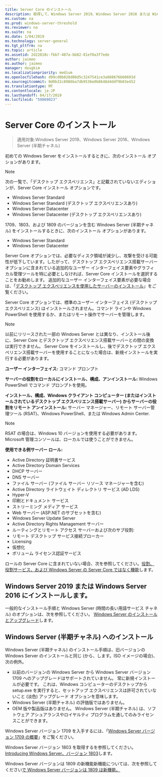 ```yaml
---
title: Server Core のインストール
description: 取得して、Windows Server 2019、Windows Server 2016 または Windows Server (半期チャネル) の Server Core インストールをインストールする方法。
ms.custom: na
ms.prod: windows-server-threshold
ms.reviewer: na
ms.suite: na
ms.date: 1/04/2019
ms.technology: server-general
ms.tgt_pltfrm: na
ms.topic: article
ms.assetid: 2d22818c-fbb7-487a-bb82-81ef0a3f7ede
author: jaimeo
ms.author: jaimeo
manager: dougkim
ms.localizationpriority: medium
ms.openlocfilehash: d99cd0b028d08d5c3247541ce3a868676b60693d
ms.sourcegitcommit: 0d0b32c8986ba7db9536e0b8648d4ddf9b03e452
ms.translationtype: MT
ms.contentlocale: ja-JP
ms.lasthandoff: 04/17/2019
ms.locfileid: "59869023"
---
```

# <a name="install-server-core"></a>Server Core のインストール

> 適用対象:Windows Server 2019、Windows Server 2016、Windows Server (半期チャネル)
  
初めての Windows Server をインストールするときに、次のインストール オプションがあります。

>[!NOTE]
> 次の一覧で、「デスクトップ エクスペリエンス」と記載されていないエディションが、Server Core インストール オプションです。

-   Windows Server Standard
-   Windows Server Standard (デスクトップ エクスペリエンスあり)
-   Windows Server Datacenter
-   Windows Server Datacenter (デスクトップ エクスペリエンスあり)

1709、1803、および 1809 のバージョンを含む Windows Server (半期チャネル) をインストールするときに、次のインストール オプションがあります。

-   Windows Server Standard 
-   Windows Server Datacenter

Server Core オプションでは、必要なディスク領域が減少し、攻撃を受ける可能性が低下しています。したがって、デスクトップ エクスペリエンス搭載サーバー オプションに含まれている追加的なユーザー インターフェイス要素やグラフィカル管理ツールを特に必要としなければ、Server Core インストールを選択することをお勧めします。 追加的なユーザー インターフェイス要素が必要な場合は、「[デスクトップ エクスペリエンスを使用したサーバーのインストール](Getting-Started-with-Server-with-Desktop-Experience.md)」をご覧ください。 

Server Core オプションでは、標準のユーザー インターフェイス (デスクトップ エクスペリエンス) はインストールされません。コマンド ラインや Windows PowerShell を使用するか、またはリモート操作でサーバーを管理します。

>[!NOTE]
>
>以前にリリースされた一部の Windows Server とは異なり、インストール後に、Server Core とデスクトップ エクスペリエンス搭載サーバーとの間の変換は実行できません。 Server Core をインストールし、後でデスクトップ エクスペリエンス搭載サーバーを使用することになった場合は、新規インストールを実行する必要があります。

**ユーザー インターフェイス:** コマンド プロンプト

**サーバーの役割をローカルにインストール、構成、アンインストール:** Windows PowerShell でコマンド プロンプトを使用。

**インストール、構成、Windows クライアント コンピューター (またはインストールされているデスクトップ エクスペリエンス搭載サーバー) からサーバーの役割をリモート アンインストール:** サーバー マネージャー、リモート サーバー管理ツール (RSAT)、Windows PowerShell、または Windows Admin Center.

>[!NOTE]
>
>RSAT の場合は、Windows 10 バージョンを使用する必要があります。
>Microsoft 管理コンソールは、ローカルでは使うことができません。

**使用できる例サーバー ロール:**

- Active Directory 証明書サービス
- Active Directory Domain Services
- DHCP サーバー
- DNS サーバー
- ファイル サーバー (ファイル サーバー リソース マネージャーを含む)
- Active Directory ライトウェイト ディレクトリ サービス (AD LDS)
- Hyper-V
- 印刷とドキュメント サービス
- ストリーミング メディア サービス
- Web サーバー (ASP.NET のサブセットを含む)
- Windows Server Update Server
- Active Directory Rights Management サーバー
- ルーティングとリモート アクセス サーバーおよび次のサブ役割:
- リモート デスクトップ サービス接続ブローカー
- Licensing
- 仮想化
- ボリューム ライセンス認証サービス

ロールの Server Core に含まれていない場合、次を参照してください。[役割、役割サービス、および Windows Server の Server Core ではなく機能](../administration/server-core/server-core-removed-roles.md)します。

## <a name="installing-on-windows-server-2019-or-windows-server-2016"></a>Windows Server 2019 または Windows Server 2016 にインストールします。

一般的なインストール手順と Windows Server (時間の長い用語サービス チャネル) のオプションは、次を参照してください。 [Windows Server のインストールとアップグレード](installation-and-upgrade.md)します。

## <a name="installing-on-windows-server-semi-annual-channel"></a>Windows Server (半期チャネル) へのインストール

Windows Server (半期チャネル) のインストール手順は、旧バージョンの Windows Server のインストールと同じ (から、します。ISO イメージの場合)、次の例外。
- 以前のバージョンの Windows Server から Windows Server バージョン 1709 へのアップグレードはサポートされていません。 常に新規インストールが必要です。
   これは、Windows コンピューターのデスクトップから setup.exe を実行すると、セットアップ エクスペリエンスは許可されていないこと (淡色) アップグレード オプションを意味します。
- Windows Server (半期チャネル) の評価版ではありません。
- OEM 版や製品版はありません。 Windows Server (半期チャネル) は、ソフトウェア アシュアランスやロイヤルティ プログラムを通してのみライセンスことができます。

Windows Server バージョン 1709 を入手するには、「[Windows Server バージョン 1709 の概要](get-started-with-1709.md)」をご覧ください。

Windows Server バージョン 1803 を取得するを参照してください。 [Introducing Windows Server、バージョン 1803](get-started-with-1803.md)します。

Windows Server バージョンは 1809 の新機能新機能については、次を参照してください[で Windows Server バージョンは 1809 は新機能。](whats-new-in-windows-server-1809.md)
